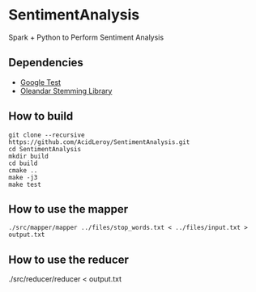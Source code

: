 # SentimentAnalysis
Spark + Python to Perform Sentiment Analysis

## Dependencies

- [Google Test](https://code.google.com/p/googletest/)
- [Oleandar Stemming Library](https://github.com/OleanderSoftware/OleanderStemmingLibrary)


## How to build
```
git clone --recursive https://github.com/AcidLeroy/SentimentAnalysis.git
cd SentimentAnalysis
mkdir build
cd build
cmake ..
make -j3
make test
```

## How to use the mapper
```
./src/mapper/mapper ../files/stop_words.txt < ../files/input.txt > output.txt
```
## How to use the reducer
./src/reducer/reducer < output.txt

